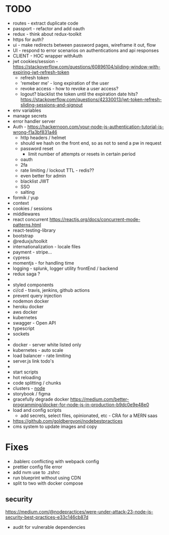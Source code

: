 # TODO

- routes - extract duplicate code
- passport - refactor and add oauth
- redux - think about redux-toolkit
- https for auth?
- ui - make redirects between password pages, wireframe it out, flow
- UI - respond to error scenarios on authentications and api responses
- CLIENT - HOC wrapper withAuth
- jwt cookies/session - https://stackoverflow.com/questions/60896104/sliding-window-with-expiring-jwt-refresh-token
  - refresh token
  - 'remeber me' - long expiration of the user
  - revoke access - how to revoke a user access?
  - logout? blacklist the token until the expiration date hits? https://stackoverflow.com/questions/42330013/jwt-token-refresh-sliding-sessions-and-signout
- env variables
- manage secrets
- error handler server
- Auth - https://hackernoon.com/your-node-js-authentication-tutorial-is-wrong-f1a3bf831a46
  - http headers / helmet
  - should we hash on the front end, so as not to send a pw in request
  - password reset
    - limit number of attempts or resets in certain period
  - oauth
  - 2fa
  - rate limiting / lockout TTL - redis??
  - even better for admin
  - blacklist JWT
  - SSO
  - salting
- formik / yup
- context
- cookies / sessions
- middlewares
- react concurrent https://reactjs.org/docs/concurrent-mode-patterns.html
- react-testing-library
- bootstrap
- @reduxjs/toolkit
- internationalization - locale files
- payment - stripe...
- cypress
- momentjs - for handling time
- logging - splunk, logger utility frontEnd / backend
- redux saga ?
-
- styled components
- ci/cd - travis, jenkins, github actions
- prevent query injection
- nodemon docker
- heroku docker
- aws docker
- kubernetes
- swagger - Open API
- typescript
- sockets
-
- docker - server white listed only
- kubernetes - auto scale
- load balancer - rate limiting
- server.js link todo's
-
- start scripts
- hot reloading
- code splitting / chunks
- clusters - [node](https://medium.com/tech-tajawal/clustering-in-nodejs-utilizing-multiple-processor-cores-75d78aeb0f4f)
- storybook / figma
- gracefully degrade docker https://medium.com/better-programming/docker-for-node-js-in-production-b9dc0e9e48e0
  <!-- AU/src/root/root-module.jsx -->
  <!-- AU/src/src/shrade/logger.ts -->
- load and config scripts
  - add secrets, select files, opinionated, etc - CRA for a MERN saas
- https://github.com/goldbergyoni/nodebestpractices
- cms system to update images and copy

# **Fixes**

- .bablerc conflicting with webpack config
- prettier config file error
- add nvm use to .zshrc
- run blueprint without using CDN
- split to two with docker compose

## security

https://medium.com/@nodepractices/were-under-attack-23-node-js-security-best-practices-e33c146cb87d

- audit for vulnerable dependencies
